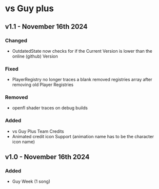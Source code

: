 # vs Guy plus
## v1.1 - November 16th 2024
### Changed
- OutdatedState now checks for if the Current Version is lower than the online (github) Version
### Fixed
- PlayerRegistry no longer traces a blank removed registries array after removing old Player Registries
### Removed
- openfl shader traces on debug builds
### Added
- vs Guy Plus Team Credits
- Animated credit icon Support (animation name has to be the character icon name)

## v1.0 - November 16th 2024
### Added
- Guy Week (1 song)